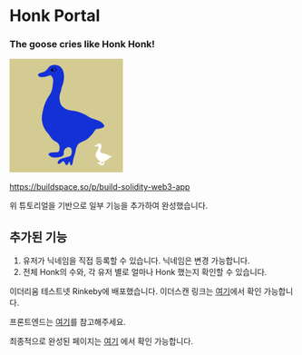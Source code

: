 # Honk Portal

### The goose cries like Honk Honk!

<img src="./title.png" width="200px" height="200px" title="Honk!"/>

https://buildspace.so/p/build-solidity-web3-app

위 튜토리얼을 기반으로 일부 기능을 추가하여 완성했습니다.

## 추가된 기능

1. 유저가 닉네임을 직접 등록할 수 있습니다. 닉네임은 변경 가능합니다.
2. 전체 Honk의 수와, 각 유저 별로 얼마나 Honk 했는지 확인할 수 있습니다.

이더리움 테스트넷 Rinkeby에 배포했습니다. 이더스캔 링크는 [여기](https://google.com)에서 확인 가능합니다.

프론트엔드는 [여기](https://google.com)를 참고해주세요.

최종적으로 완성된 페이지는 [여기](google.com) 에서 확인 가능합니다.

